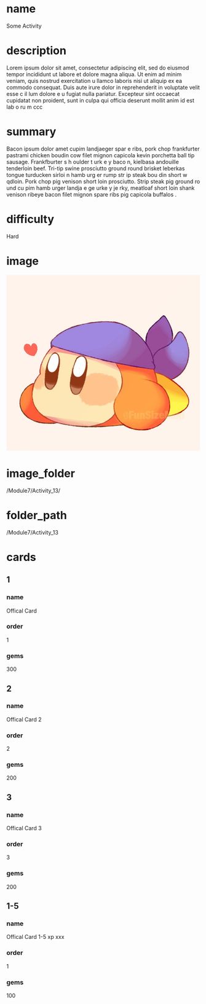 # name
Some Activity

# description
Lorem ipsum dolor sit amet, consectetur adipiscing elit, sed do eiusmod tempor incididunt ut labore et dolore magna aliqua. Ut enim ad minim veniam, quis nostrud exercitation u llamco laboris nisi ut aliquip ex ea commodo consequat. Duis aute irure dolor in reprehenderit in voluptate velit esse c il lum dolore  e u fugiat nulla pariatur. Excepteur sint occaecat cupidatat non proident, sunt in culpa qui officia deserunt mollit anim id est lab o ru   m ccc 
  
# summary
Bacon ipsum dolor amet cupim landjaeger spar e ribs, pork chop frankfurter pastrami chicken boudin cow filet mignon capicola kevin porchetta ball tip sausage. Frankfburter s h oulder t urk e y baco  n, kielbasa andouille tenderloin beef. Tri-tip swine prosciutto ground round brisket leberkas tongue turducken  sirloi n hamb urg er rump  str    ip steak bou   din short w qdloin. Pork chop pig venison short loin prosciutto. Strip steak pig ground ro    und cu pim hamb urger landja e  ge urke  y je rky, meatloaf    short loin shank venison ribeye bacon filet mignon spare ribs pig capicola buffalos .     

# difficulty
Hard

# image
![bandanna](images/bandanna.jpg)

# image_folder
/Module7/Activity_13/

# folder_path
/Module7/Activity_13

# cards
 
## 1

### name
Offical Card

### order
1 

### gems
300

## 2

### name
Offical Card 2

### order
2

### gems
200

## 3

### name
Offical Card 3

### order
3

### gems
200

## 1-5

### name
Offical Card 1-5 xp xxx

### order
1

### gems
100
